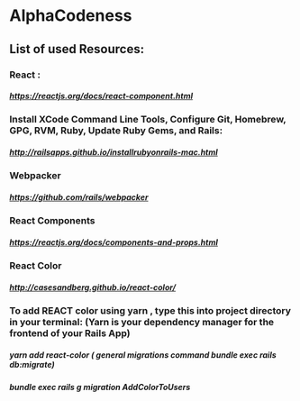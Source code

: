 # AlphaCodeness
## List of used Resources:
### React :
##### https://reactjs.org/docs/react-component.html
### Install XCode Command Line Tools, Configure Git, Homebrew, GPG, RVM, Ruby, Update Ruby Gems, and Rails:
##### http://railsapps.github.io/installrubyonrails-mac.html
### Webpacker 
##### https://github.com/rails/webpacker
### React Components
##### https://reactjs.org/docs/components-and-props.html
### React Color
##### http://casesandberg.github.io/react-color/
### To add REACT color using yarn , type this into project directory in your terminal: (Yarn is your       dependency manager for the frontend of your Rails App)
##### yarn add react-color ( general migrations command bundle exec rails db:migrate)
##### bundle exec rails g migration AddColorToUsers